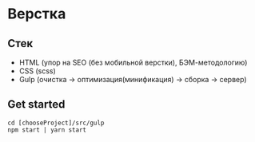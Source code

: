 # Верстка


## Стек

- HTML (упор на SEO (без мобильной верстки), БЭМ-методологию)
- CSS (scss)
- Gulp (очистка -> оптимизация(минификация) -> сборка -> сервер)


## Get started

```
cd [chooseProject]/src/gulp
npm start | yarn start
```


